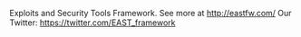 Exploits and Security Tools Framework. See more at http://eastfw.com/
Our Twitter: https://twitter.com/EAST_framework
